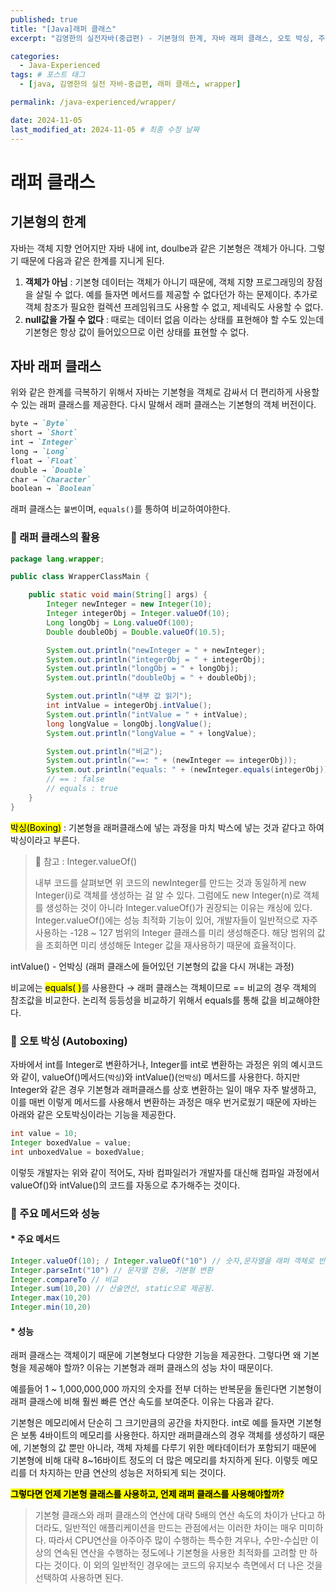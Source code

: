 ```yaml
---
published: true
title: "[Java]래퍼 클래스"
excerpt: "김영한의 실전자바(중급편) - 기본형의 한계, 자바 래퍼 클래스, 오토 박싱, 주요 메서드와 성능"

categories:
  - Java-Experienced
tags: # 포스트 태그
  - [java, 김영한의 실전 자바-중급편, 래퍼 클래스, wrapper] 

permalink: /java-experienced/wrapper/

date: 2024-11-05
last_modified_at: 2024-11-05 # 최종 수정 날짜
---
```


# 래퍼 클래스

## 기본형의 한계

자바는 객체 지향 언어지만 자바 내에 int, doulbe과 같은 기본형은 객체가 아니다. 그렇기 때문에 다음과 같은 한계를 지니게 된다.

1. **객체가 아님** : 기본형 데이터는 객체가 아니기 때문에, 객체 지향 프로그래밍의 장점을 살릴 수 없다. 예를 들자면 메서드를 제공할 수 없다던가 하는 문제이다. 추가로 객체 참조가 필요한 컬렉션 프레임워크도 사용할 수 없고, 제네릭도 사용할 수 없다.
2. **null값을 가질 수 없다** : 때로는 데이터 없음 이라는 상태를 표현해야 할 수도 있는데 기본형은 항상 값이 들어있으므로 이런 상태를 표현할 수 없다.

## 자바 래퍼 클래스

위와 같은 한계를 극복하기 위해서 자바는 기본형을 객체로 감싸서 더 편리하게 사용할 수 있는 래퍼 클래스를 제공한다. 다시 말해서 래퍼 클래스는 기본형의 객체 버전이다. 

```markdown
byte → `Byte`
short → `Short`
int → `Integer`
long → `Long`
float → `Float`
double → `Double`
char → `Character`
boolean → `Boolean`
```

래퍼 클래스는 `불변`이며, `equals()`를 통하여 비교하여야한다. 

### 📌 래퍼 클래스의 활용

```java
package lang.wrapper;

public class WrapperClassMain {

    public static void main(String[] args) {
      	Integer newInteger = new Integer(10);
        Integer integerObj = Integer.valueOf(10); 
        Long longObj = Long.valueOf(100);
        Double doubleObj = Double.valueOf(10.5);

        System.out.println("newInteger = " + newInteger);
        System.out.println("integerObj = " + integerObj);
        System.out.println("longObj = " + longObj);
        System.out.println("doubleObj = " + doubleObj);

        System.out.println("내부 값 읽기");
        int intValue = integerObj.intValue();
        System.out.println("intValue = " + intValue);
        long longValue = longObj.longValue();
        System.out.println("longValue = " + longValue);

        System.out.println("비교");
        System.out.println("==: " + (newInteger == integerObj));
        System.out.println("equals: " + (newInteger.equals(integerObj)));
      	// == : false
      	// equals : true
    }
}

```

<mark>박싱(Boxing)</mark> :  기본형을 래퍼클래스에 넣는 과정을 마치 박스에 넣는 것과 같다고 하여 박싱이라고 부른다.

> 📍 참고 : Integer.valueOf() 
>
> 내부 코드를 살펴보면 위 코드의 newInteger를 만드는 것과 동일하게 new Integer(i)로 객체를 생성하는 걸 알 수 있다. 그럼에도 new Integer(n)로 객체를 생성하는 것이 아니라 Integer.valueOf()가 권장되는 이유는 캐싱에 있다. Integer.valueOf()에는 성능 최적화 기능이 있어, 개발자들이 일반적으로 자주 사용하는 -128 ~ 127 범위의 Integer 클래스를 미리 생성해준다. 해당 범위의 값을 조회하면 미리 생성해둔 Integer 값을 재사용하기 때문에 효율적이다. 

intValue() - 언박싱 (래퍼 클래스에 들어있던 기본형의 값을 다시 꺼내는 과정)

비교에는 <mark>equals( )</mark>를 사용한다 → 래퍼 클래스는 객체이므로 == 비교의 경우 객체의 참조값을 비교한다. 논리적 등등성을 비교하기 위해서 equals를 통해 값을 비교해야한다.

### 📌 오토 박싱 (Autoboxing)

자바에서 int를 Integer로 변환하거나, Integer를 int로 변환하는 과정은 위의 예시코드와 같이, valueOf()메서드(`박싱`)와 intValue()(`언박싱`) 메서드를 사용한다. 하지만 Integer와 같은 경우 기본형과 래퍼클래스를 상호 변환하는 일이 매우 자주 발생하고, 이를 매번 이렇게 메서드를 사용해서 변환하는 과정은 매우 번거로웠기 때문에 자바는 아래와 같은 오토박싱이라는 기능을 제공한다. 

```java
int value = 10;
Integer boxedValue = value;
int unboxedValue = boxedValue;
```

이렇듯 개발자는 위와 같이 적어도, 자바 컴파일러가 개발자를 대신해 컴파일 과정에서valueOf()와 intValue()의 코드를 자동으로 추가해주는 것이다. 

### 📌 주요 메서드와 성능 

#### * 주요 메서드

```java
Integer.valueOf(10); / Integer.valueOf("10") // 숫자,문자열을 래퍼 객체로 반환
Integer.parseInt("10") // 문자열 전용, 기본형 변환
Integer.compareTo // 비교
Integer.sum(10,20) // 산술연산, static으로 제공됨.
Integer.max(10,20)
Integer.min(10,20)
```

#### * 성능

래퍼 클래스는 객체이기 때문에 기본형보다 다양한 기능을 제공한다. 그렇다면 왜 기본형을 제공해야 할까? 이유는 기본형과 래퍼 클래스의 성능 차이 때문이다. 

예를들어 1 ~ 1,000,000,000 까지의 숫자를 전부 더하는 반복문을 돌린다면 기본형이 래퍼 클래스에 비해 훨씬 빠른 연산 속도를 보여준다. 이유는 다음과 같다.

기본형은 메모리에서 단순히 그 크기만큼의 공간을 차지한다. int로 예를 들자면 기본형은 보통 4바이트의 메모리를 사용한다. 하지만 래퍼클래스의 경우 객체를 생성하기 때문에, 기본형의 값 뿐만 아니라, 객체 자체를 다루기 위한 메타데이터가 포함되기 때문에 기본형에 비해 대략 8~16바이트 정도의 더 많은 메모리를 차지하게 된다. 이렇듯 메모리를 더 차지하는 만큼 연산의 성능은 저하되게 되는 것이다.

**<mark>그렇다면 언제 기본형 클래스를 사용하고, 언제 래퍼 클래스를 사용해야할까?</mark>**

> 기본형 클래스와 래퍼 클래스의 연산에 대략 5배의 연산 속도의 차이가 난다고 하더라도, 일반적인 애플리케이션을 만드는 관점에서는 이러한 차이는 매우 미미하다. 따라서 CPU연산을 아주아주 많이 수행하는 특수한 겨우나, 수만-수십만 이상의 연속된 연산을 수행하는 정도에나 기본형을 사용한 최적화를 고려할 만 하다는 것이다. 이 외의 일반적인 경우에는 코드의 유지보수 측면에서 더 나은 것을 선택하여 사용하면 된다.

